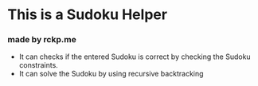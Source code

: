 # This is a Sudoku Helper
### made by rckp.me
- It can checks if the entered Sudoku is correct by checking the Sudoku constraints.
- It can solve the Sudoku by using recursive backtracking